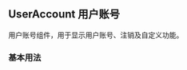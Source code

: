 <div class="demo-header">
<p class="overviewicon">
  <span class="wapi-business-usercard"/>
</p>

## UserAccount 用户账号

<nova-uxlink widget-name="UserAccount"></nova-uxlink>

用户账号组件，用于显示用户账号、注销及自定义功能。
</div>

### 基本用法

<nova-demo-view link="user-account/basic-usage.vue"></nova-demo-view>

<br>

<nova-attributes link="user-account"></nova-attributes>
